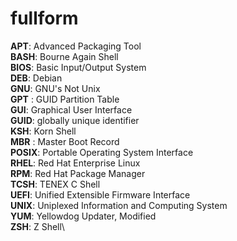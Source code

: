 # fullform

**APT**: Advanced Packaging Tool\
**BASH**: Bourne Again Shell\
**BIOS**: Basic Input/Output System\
**DEB**: Debian\
**GNU**: GNU's Not Unix\
**GPT** : GUID Partition Table\
**GUI**: Graphical User Interface\
**GUID**: globally unique identifier\
**KSH**: Korn Shell\
**MBR** : Master Boot Record\
**POSIX**: Portable Operating System Interface\
**RHEL**: Red Hat Enterprise Linux\
**RPM**: Red Hat Package Manager\
**TCSH**: TENEX C Shell\
**UEFI**: Unified Extensible Firmware Interface\
**UNIX**: Uniplexed Information and Computing System\
**YUM**: Yellowdog Updater, Modified\
**ZSH**: Z Shell\
